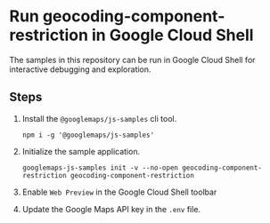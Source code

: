 # Run geocoding-component-restriction in Google Cloud Shell

The samples in this repository can be run in Google Cloud Shell for interactive debugging and exploration.

## Steps

1. Install the `@googlemaps/js-samples` cli tool.

    ```
    npm i -g '@googlemaps/js-samples'
    ```
1. Initialize the sample application. 
    ```
    googlemaps-js-samples init -v --no-open geocoding-component-restriction geocoding-component-restriction
    ```
1. Enable `Web Preview` in the Google Cloud Shell toolbar
1. Update the Google Maps API key in the `.env` file.
